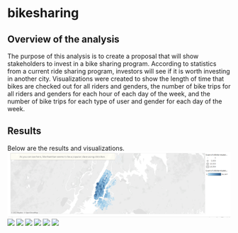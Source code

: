 # bikesharing
## Overview of the analysis
The purpose of this analysis is to create a proposal that will show stakeholders to invest in a bike sharing program. According to statistics from a current ride sharing program, investors will see if it is worth investing in another city. Visualizations were created to show the length of time that bikes are checked out for all riders and genders, the number of bike trips for all riders and genders for each hour of each day of the week, and the number of bike trips for each type of user and gender for each day of the week. 
## Results
Below are the results and visualizations. 
<img src="top starting locations.png"/>
<img src="election_results.png"/>
<img src="election_results.png"/>
<img src="election_results.png"/>
<img src="election_results.png"/>
<img src="election_results.png"/>
<img src="election_results.png"/>
